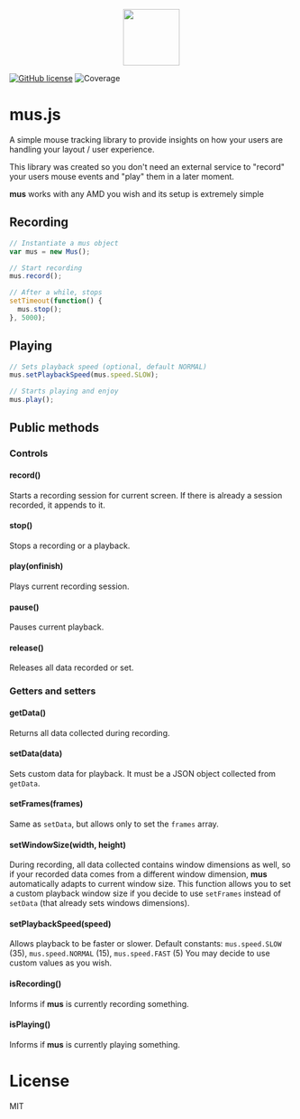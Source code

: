 
<p align="center"><img width="100" height="100" src="https://i.imgur.com/6QGo4Zn.jpg"/></p>

[![GitHub license](https://img.shields.io/github/license/ineventapp/musjs.svg)](https://github.com/ineventapp/musjs/blob/master/LICENSE)
![Coverage](https://img.shields.io/badge/coverage-100%25-brightgreen.svg)

# mus.js
A simple mouse tracking library to provide insights on how your users are handling your layout / user experience.

This library was created so you don't need an external service to "record" your users mouse events and "play" them in a later moment.

**mus** works with any AMD you wish and its setup is extremely simple

## Recording
```js
// Instantiate a mus object
var mus = new Mus();

// Start recording
mus.record();

// After a while, stops
setTimeout(function() {
  mus.stop();
}, 5000);
```

## Playing
```js
// Sets playback speed (optional, default NORMAL)
mus.setPlaybackSpeed(mus.speed.SLOW);

// Starts playing and enjoy
mus.play();
```


## Public methods

### Controls

#### record()
Starts a recording session for current screen. If there is already a session recorded, it appends to it.

#### stop()
Stops a recording or a playback.

#### play(onfinish)
Plays current recording session.

#### pause()
Pauses current playback.

#### release()
Releases all data recorded or set.


### Getters and setters

#### getData()
Returns all data collected during recording.

#### setData(data)
Sets custom data for playback. It must be a JSON object collected from `getData`.

#### setFrames(frames)
Same as `setData`, but allows only to set the `frames` array.

#### setWindowSize(width, height)
During recording, all data collected contains window dimensions as well, so if your recorded data comes from a different window dimension, **mus** automatically adapts to current window size. This function allows you to set a custom playback window size if you decide to use `setFrames` instead of `setData` (that already sets windows dimensions).

#### setPlaybackSpeed(speed)
Allows playback to be faster or slower.
Default constants: `mus.speed.SLOW` (35), `mus.speed.NORMAL` (15), `mus.speed.FAST` (5)
You may decide to use custom values as you wish.

#### isRecording()
Informs if **mus** is currently recording something.

#### isPlaying()
Informs if **mus** is currently playing something.

# License
MIT
